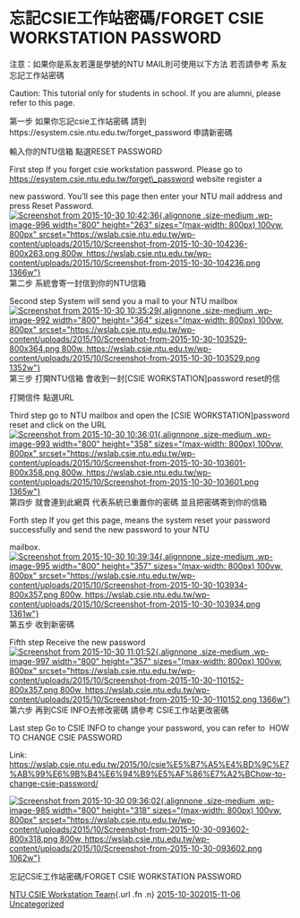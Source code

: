 # 忘記CSIE工作站密碼/FORGET CSIE WORKSTATION PASSWORD

注意：如果你是系友若還是學號的NTU MAIL則可使用以下方法 若否請參考
系友忘記工作站密碼

Caution: This tutorial only for students in school. If you are alumni,
please refer to this page.

第一步 如果你忘記csie工作站密碼
請到https://esystem.csie.ntu.edu.tw/forget\_password 申請新密碼

輸入你的NTU信箱 點選RESET PASSWORD

First step If you forget csie workstation password. Please go to
https://esystem.csie.ntu.edu.tw/forget\_password website register a

new password. You’ll see this page then enter your NTU mail address and
press Reset Password.  
[![Screenshot from 2015-10-30
10:42:36](https://wslab.csie.ntu.edu.tw/wp-content/uploads/2015/10/Screenshot-from-2015-10-30-104236-800x263.png){.alignnone
.size-medium .wp-image-996 width="800" height="263"
sizes="(max-width: 800px) 100vw, 800px"
srcset="https://wslab.csie.ntu.edu.tw/wp-content/uploads/2015/10/Screenshot-from-2015-10-30-104236-800x263.png 800w, https://wslab.csie.ntu.edu.tw/wp-content/uploads/2015/10/Screenshot-from-2015-10-30-104236.png 1366w"}](https://wslab.csie.ntu.edu.tw/wp-content/uploads/2015/10/Screenshot-from-2015-10-30-104236.png)  
第二步 系統會寄一封信到你的NTU信箱

Second step System will send you a mail to your NTU mailbox  
[![Screenshot from 2015-10-30
10:35:29](https://wslab.csie.ntu.edu.tw/wp-content/uploads/2015/10/Screenshot-from-2015-10-30-103529-800x364.png){.alignnone
.size-medium .wp-image-992 width="800" height="364"
sizes="(max-width: 800px) 100vw, 800px"
srcset="https://wslab.csie.ntu.edu.tw/wp-content/uploads/2015/10/Screenshot-from-2015-10-30-103529-800x364.png 800w, https://wslab.csie.ntu.edu.tw/wp-content/uploads/2015/10/Screenshot-from-2015-10-30-103529.png 1352w"}](https://wslab.csie.ntu.edu.tw/wp-content/uploads/2015/10/Screenshot-from-2015-10-30-103529.png)  
第三步 打開NTU信箱 會收到一封\[CSIE WORKSTATION\]password reset的信

打開信件 點選URL

Third step go to NTU mailbox and open the \[CSIE WORKSTATION\]password
reset and click on the URL  
[![Screenshot from 2015-10-30
10:36:01](https://wslab.csie.ntu.edu.tw/wp-content/uploads/2015/10/Screenshot-from-2015-10-30-103601-800x358.png){.alignnone
.size-medium .wp-image-993 width="800" height="358"
sizes="(max-width: 800px) 100vw, 800px"
srcset="https://wslab.csie.ntu.edu.tw/wp-content/uploads/2015/10/Screenshot-from-2015-10-30-103601-800x358.png 800w, https://wslab.csie.ntu.edu.tw/wp-content/uploads/2015/10/Screenshot-from-2015-10-30-103601.png 1365w"}](https://wslab.csie.ntu.edu.tw/wp-content/uploads/2015/10/Screenshot-from-2015-10-30-103601.png)  
第四步 就會連到此網頁 代表系統已重置你的密碼 並且把密碼寄到你的信箱

Forth step If you get this page, means the system reset your password
successfully and send the new password to your NTU

mailbox.  
[![Screenshot from 2015-10-30
10:39:34](https://wslab.csie.ntu.edu.tw/wp-content/uploads/2015/10/Screenshot-from-2015-10-30-103934-800x357.png){.alignnone
.size-medium .wp-image-995 width="800" height="357"
sizes="(max-width: 800px) 100vw, 800px"
srcset="https://wslab.csie.ntu.edu.tw/wp-content/uploads/2015/10/Screenshot-from-2015-10-30-103934-800x357.png 800w, https://wslab.csie.ntu.edu.tw/wp-content/uploads/2015/10/Screenshot-from-2015-10-30-103934.png 1361w"}](https://wslab.csie.ntu.edu.tw/wp-content/uploads/2015/10/Screenshot-from-2015-10-30-103934.png)  
第五步 收到新密碼

Fifth step Receive the new password  
[![Screenshot from 2015-10-30
11:01:52](https://wslab.csie.ntu.edu.tw/wp-content/uploads/2015/10/Screenshot-from-2015-10-30-110152-800x357.png){.alignnone
.size-medium .wp-image-997 width="800" height="357"
sizes="(max-width: 800px) 100vw, 800px"
srcset="https://wslab.csie.ntu.edu.tw/wp-content/uploads/2015/10/Screenshot-from-2015-10-30-110152-800x357.png 800w, https://wslab.csie.ntu.edu.tw/wp-content/uploads/2015/10/Screenshot-from-2015-10-30-110152.png 1366w"}](https://wslab.csie.ntu.edu.tw/wp-content/uploads/2015/10/Screenshot-from-2015-10-30-110152.png)  
第六步 再到CSIE INFO去修改密碼 請參考 CSIE工作站更改密碼

Last step Go to CSIE INFO to change your password, you can refer to  HOW
TO CHANGE CSIE PASSWORD

Link:
https://wslab.csie.ntu.edu.tw/2015/10/csie%E5%B7%A5%E4%BD%9C%E7%AB%99%E6%9B%B4%E6%94%B9%E5%AF%86%E7%A2%BChow-to-change-csie-password/

[![Screenshot from 2015-10-30
09:36:02](https://wslab.csie.ntu.edu.tw/wp-content/uploads/2015/10/Screenshot-from-2015-10-30-093602-800x318.png){.alignnone
.size-medium .wp-image-985 width="800" height="318"
sizes="(max-width: 800px) 100vw, 800px"
srcset="https://wslab.csie.ntu.edu.tw/wp-content/uploads/2015/10/Screenshot-from-2015-10-30-093602-800x318.png 800w, https://wslab.csie.ntu.edu.tw/wp-content/uploads/2015/10/Screenshot-from-2015-10-30-093602.png 1062w"}](https://wslab.csie.ntu.edu.tw/wp-content/uploads/2015/10/Screenshot-from-2015-10-30-093602.png)

<span class="entry-title">忘記CSIE工作站密碼/FORGET CSIE WORKSTATION
PASSWORD</span>

<span class="by-author author vcard">[NTU CSIE Workstation
Team](https://wslab.csie.ntu.edu.tw/author/ta217/){.url .fn .n}</span>
<span
class="date">[2015-10-302015-11-06](https://wslab.csie.ntu.edu.tw/2015/10/%e5%bf%98%e8%a8%98csie%e5%b7%a5%e4%bd%9c%e7%ab%99%e5%af%86%e7%a2%bcforget-csie-workstation-password/ "12:02 PM")</span>
<span
class="category">[Uncategorized](https://wslab.csie.ntu.edu.tw/category/uncategorized/)</span>
